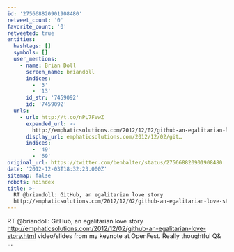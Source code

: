 ```yaml
---
id: '275668820901908480'
retweet_count: '0'
favorite_count: '0'
retweeted: true
entities:
  hashtags: []
  symbols: []
  user_mentions:
    - name: Brian Doll
      screen_name: briandoll
      indices:
        - '3'
        - '13'
      id_str: '7459092'
      id: '7459092'
  urls:
    - url: http://t.co/nPL7FVwZ
      expanded_url: >-
        http://emphaticsolutions.com/2012/12/02/github-an-egalitarian-love-story.html
      display_url: emphaticsolutions.com/2012/12/02/git…
      indices:
        - '49'
        - '69'
original_url: https://twitter.com/benbalter/status/275668820901908480
date: '2012-12-03T18:32:23.000Z'
sitemap: false
robots: noindex
title: >-
  RT @briandoll: GitHub, an egalitarian love story
  http://emphaticsolutions.com/2012/12/02/github-an-egalitarian-love-story.html…
---
```


RT @briandoll: GitHub, an egalitarian love story http://emphaticsolutions.com/2012/12/02/github-an-egalitarian-love-story.html video/slides from my keynote at OpenFest. Really thoughtful Q&amp; ...
